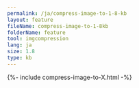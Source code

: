 ```yaml
---
permalink: /ja/compress-image-to-1-8-kb
layout: feature
fileName: compress-image-to-1-8kb
folderName: feature
tool: imgcompression
lang: ja
size: 1.8
type: kb
---
```


{%- include compress-image-to-X.html -%}
